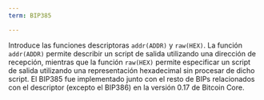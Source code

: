 ```yaml
---
term: BIP385

---
```

Introduce las funciones descriptoras `addr(ADDR)` y `raw(HEX)`. La función `addr(ADDR)` permite describir un script de salida utilizando una dirección de recepción, mientras que la función `raw(HEX)` permite especificar un script de salida utilizando una representación hexadecimal sin procesar de dicho script. El BIP385 fue implementado junto con el resto de BIPs relacionados con el descriptor (excepto el BIP386) en la versión 0.17 de Bitcoin Core.
